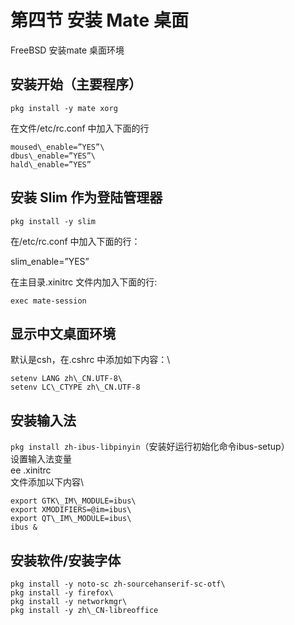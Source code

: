 # 第四节 安装 Mate 桌面

FreeBSD 安装mate 桌面环境

## 安装开始（主要程序）

`pkg install -y mate xorg`

在文件/etc/rc.conf 中加入下面的行
```
moused\_enable=”YES”\
dbus\_enable=”YES”\
hald\_enable=”YES”
```

## 安装 Slim 作为登陆管理器

`pkg install -y slim`

在/etc/rc.conf 中加入下面的行：

slim\_enable=”YES”

在主目录.xinitrc 文件内加入下面的行:

`exec mate-session`

## 显示中文桌面环境

默认是csh，在.cshrc 中添加如下内容：\
```
setenv LANG zh\_CN.UTF-8\
setenv LC\_CTYPE zh\_CN.UTF-8
```

## 安装输入法

`pkg install zh-ibus-libpinyin`（安装好运行初始化命令ibus-setup）\
设置输入法变量\
ee .xinitrc\
文件添加以下内容\
```
export GTK\_IM\_MODULE=ibus\
export XMODIFIERS=@im=ibus\
export QT\_IM\_MODULE=ibus\
ibus &
```

## 安装软件/安装字体
```
pkg install -y noto-sc zh-sourcehanserif-sc-otf\
pkg install -y firefox\
pkg install -y networkmgr\
pkg install -y zh\_CN-libreoffice
```
